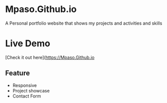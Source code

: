 # Mpaso.Github.io
A Personal portfolio website that shows my projects and activities and skills 
# Live Demo
[Check it out here](https://Mpaso.Github.io
## Feature
- Responsive
- Project showcase
- Contact Form
